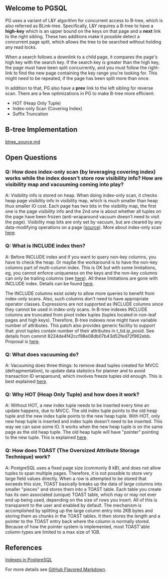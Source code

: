 ## Welcome to PGSQL

PG uses a variant of L&Y algorithm for concurrent access to B-tree, which is also referred as BLink-tree. Specifically, L&Y requires a B-tree to have a **high-key** which is an upper bound on the keys on that page and a **next** link to the right sibling. These two additions make it possible detect a concurrent page split, which allows the tree to be searched without holding any read locks.

When a search follows a downlink to a child page, it compares the page's high key with the search key. If the search key is greater than the high key, the page must have been split concurrently, and you must follow the right-link to find the new page containing the key range you're looking for. This might need to be repeated, if the page has been split more than once.

In addition to that, PG also have a **prev** link to the left sibling for reverse scan. There are a few optimizations in PG to make B-tree more efficient:
 - HOT (Heap Only Tuple)
 - Index-only Scan (Covering Index)
 - Suffix Truncation

## B-tree Implementation

[btree_source.md](btree_source.md)

## Open Questions

### Q: How does index-only scan (by leveraging covering index) works while the index doesn't store row visibility info? How are visibility map and vacuuming coming into play?

A: Visibility info is stored on heap. When doing index-only scan, it checks heap page visibility info in visibility map, which is much smaller than heap thus smaller IO cost. Each page has two bits in the visibility map, the first one is the page visibility info and the 2nd one is about whether all tuples on the page have been frozen (anti-wraparound vacuum doesn't need to visit the page). Visibility map bits are only set by vacuum, but are cleared by any data-modifying operations on a page ([source](https://www.postgresql.org/docs/current/storage-vm.html)). More about index-only scan [here](https://www.postgresql.org/docs/10/indexes-index-only-scans.html).

### Q: What is INCLUDE index then?

A: Before INCLUDE index and if you want to query non-key columns, you have to check the heap. Or maybe the workaround is to have the non-key columns part of multi-column index. This is OK but with some limitations, eg, you cannot enforce uniqueness on the keys and the non-key columns can only be trailing columns (see [here](https://www.postgresql.org/docs/12/indexes-multicolumn.html)). All these limitations are gone with INCLUDE index. Details can be found [here](https://www.postgresql.org/docs/12/indexes-index-only-scans.html).

The INCLUDE columns exist solely to allow more queries to benefit from index-only scans.  Also, such columns don't need to have appropriate operator classes.  Expressions are not supported as INCLUDE columns since they cannot be used in index-only scans. In B-tree indexes INCLUDE columns are truncated from pivot index tuples (tuples located in non-leaf pages and high keys).  Therefore, B-tree indexes now might have variable number of attributes.  This patch also provides generic facility to support that: pivot tuples contain number of their attributes in t_tid.ip_posid. See details from commit 8224de4f42ccf98e08db07b43d52fed72f962ebb. Proposal is [here](https://www.postgresql.org/message-id/flat/56168952.4010101@postgrespro.ru).

### Q: What does vacuuming do?

A: Vacuuming does three things: to remove dead tuples created for MVCC (defragmentation), to update data statistics for planner and to avoid transaction ID wraparound, which involves freeze tuples old enough. This is best explained [here](https://www.postgresql.org/docs/13/routine-vacuuming.html).

### Q: Why HOT (Heap Only Tuple) and how does it work?

A: Without HOT, a new index tuple needs to be inserted every time an update happens, due to MVCC. The old index tuple points to the old heap tuple and the new index tuple points to the new heap tuple. With HOT, only new heap tuple is inserted and index tuple doesn't need to be inserted. This way we can save some IO. It works when the new heap tuple is on the same page as the old heap tuple. The old heap tuple will have "pointer" pointing to the new tuple. This is explained [here](http://www.interdb.jp/pg/pgsql07.html).

### Q: How does TOAST (The Oversized Attribute Storage Technique) work?

A: PostgreSQL uses a fixed page size (commonly 8 kB), and does not allow tuples to span multiple pages. Therefore, it is not possible to store very large field values directly. When a row is attempted to be stored that exceeds this size, TOAST basically breaks up the data of large columns into smaller "pieces" and stores them into a TOAST table. Each table you create has its own associated (unique) TOAST table, which may or may not ever end up being used, depending on the size of rows you insert. All of this is transparent to the user and enabled by default. The mechanism is accomplished by splitting up the large column entry into 2KB bytes and storing them as chunks in the TOAST tables. It then stores the length and a pointer to the TOAST entry back where the column is normally stored. Because of how the pointer system is implemented, most TOAST'able column types are limited to a max size of 1GB.

## References
[Indexes in PostgreSQL](https://postgrespro.com/blog/pgsql/3994098)


For more details see [GitHub Flavored Markdown](https://guides.github.com/features/mastering-markdown/).
